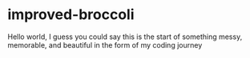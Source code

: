 # improved-broccoli
Hello world, I guess you could say this is the start of something messy, memorable, and beautiful in the form of my coding journey
